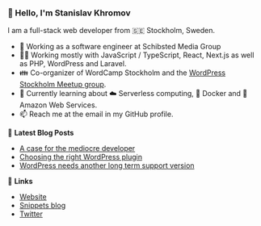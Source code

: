 ### 👋 Hello, I'm Stanislav Khromov

I am a full-stack web developer from 🇸🇪 Stockholm, Sweden.

- 🔭 Working as a software engineer at Schibsted Media Group
- 👨‍💻️ Working mostly with JavaScript / TypeScript, React, Next.js as well as PHP, WordPress and Laravel.
- 👪 Co-organizer of WordCamp Stockholm and the [WordPress Stockholm Meetup group](https://www.meetup.com/WordPress-Stockholm/).
- 🌱 Currently learning about ☁️ Serverless computing, 🐳 Docker and 🔶 Amazon Web Services.
- 📫 Reach me at the email in my GitHub profile.

📕 **Latest Blog Posts**

<!-- BLOG-POST-LIST:START -->
- [A case for the mediocre developer](https://khromov.se/a-case-for-the-mediocre-developer/)
- [Choosing the right WordPress plugin](https://khromov.se/choosing-right-wordpress-plugin/)
- [WordPress needs another long term support version](https://khromov.se/wordpress-needs-another-long-term-support-version/)
<!-- BLOG-POST-LIST:END -->

🔗 **Links**

- [Website](https://khromov.se/)
- [Snippets blog](https://snippets.khromov.se/)
- [Twitter](https://twitter.com/khromov/)